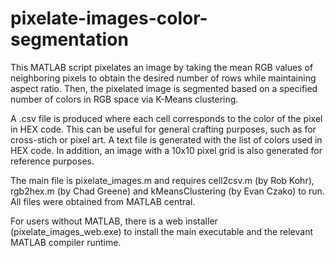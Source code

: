 # pixelate-images-color-segmentation
This MATLAB script pixelates an image by taking the mean RGB values of neighboring pixels to obtain the desired number of rows while maintaining aspect ratio. Then, the pixelated image is segmented based on a specified number of colors in RGB space via K-Means clustering. 

A .csv file is produced where each cell corresponds to the color of the pixel in HEX code. This can be useful for general crafting purposes, such as for cross-stich or pixel art. A text file is generated with the list of colors used in HEX code. In addition, an image with a 10x10 pixel grid is also generated for reference purposes. 

The main file is pixelate_images.m and requires cell2csv.m (by Rob Kohr), rgb2hex.m (by Chad Greene) and kMeansClustering (by Evan Czako) to run. All files were obtained from MATLAB central. 

For users without MATLAB, there is a web installer (pixelate_images_web.exe) to install the main executable and the relevant MATLAB compiler runtime.
